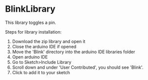 # BlinkLibrary
This library toggles a pin.

Steps for library installation:
1. Download the zip library and open it
2. Close the arduino IDE if opened
3. Move the 'Blink' directory into the arduino IDE libraries folder
4. Open arduino IDE
5. Go to Sketch>Include Library
6. Scroll down and under 'User Contributed', you should see 'Blink'.
7. Click to add it to your sketch
